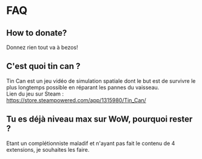 # FAQ

## How to donate?
Donnez rien tout va à bezos!

## C'est quoi tin can ?
Tin Can est un jeu vidéo de simulation spatiale dont le but est de survivre le plus longtemps possible en réparant les pannes du vaisseau.  
Lien du jeu sur Steam : https://store.steampowered.com/app/1315980/Tin_Can/  

## Tu es déjà niveau max sur WoW, pourquoi rester ?
Etant un complétionniste maladif et n'ayant pas fait le contenu de 4 extensions, je souhaites les faire.  
